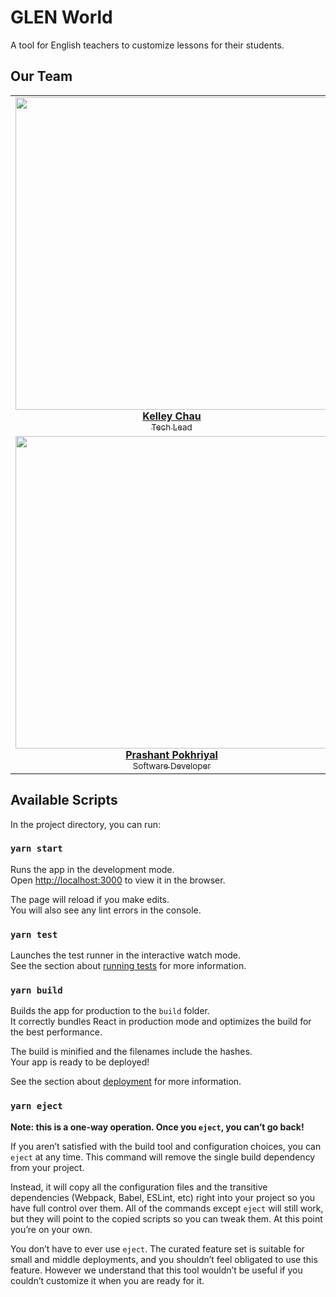 # GLEN World
A tool for English teachers to customize lessons for their students.

## Our Team
<table align="center">
  <tr>
    <td align="center">
      <a href="https://www.linkedin.com/in/kelleychau/">
        <img
          src="https://uiuc.hack4impact.org/static/images/people/kelley_chau.jpg"
          width="500px"
        />
        <br />
        <b>Kelley Chau</b>
        <br />
        <sub>Tech Lead</sub>
      </a>
    </td>
    <td align="center">
      <a href="https://www.linkedin.com/in/rebeccaxun/">
        <img
          src="https://uiuc.hack4impact.org/static/images/people/rebecca_xun.jpg"
          width="500px"
        />
        <br />
        <b>Rebecca Xun</b>
        <br />
        <sub>Product Manager</sub>
      </a>
    </td>
    <td align="center">
      <a href="https://www.linkedin.com/in/anisharao14/">
        <img
          src="https://media-exp1.licdn.com/dms/image/C4D03AQFVv0E1KmLy-g/profile-displayphoto-shrink_800_800/0?e=1588204800&v=beta&t=DYqx6X1t64p6-K5l83658eYD9DbwlGGi_ejkTnBIKH0"
          width="500px"
        />
        <br />
        <b>Anisha Rao</b>
        <br />
        <sub>Product Designer</sub>
      </a>
    </td>
    <td align="center">
      <a href="https://www.linkedin.com/in/angela-luo-566340191/">
        <img
          src="https://uiuc.hack4impact.org/static/images/people/angela_luo.jpg"
          width="500px"
        />
        <br />
        <b>Anglea Luo</b>
        <br />
        <sub>Software Developer</sub>
      </a>
    </td>
  </tr>
  <tr>
    <td align="center">
      <a href="https://www.linkedin.com/in/prashant-pokhriyal-3a7b72132/">
        <img
          src="https://uiuc.hack4impact.org/static/images/people/prashant_pokhriyal.jpg"
          width="500px"
        />
        <br />
        <b>Prashant Pokhriyal</b>
        <br />
        <sub>Software Developer</sub>
      </a>
    </td>
    <td align="center">
      <a href="https://www.linkedin.com/in/lamgtran/">
        <img
          src="https://uiuc.hack4impact.org/static/images/people/lam_tran.jpg"
          width="500px"
        />
        <br />
        <b>Lam Tran</b>
        <br />
        <sub>Software Developer</sub>
      </a>
    </td>
    <td align="center">
      <a href="https://www.linkedin.com/in/genewang0/">
        <img
          src="https://uiuc.hack4impact.org/static/images/people/gene_wang.jpg"
          width="500px"
        />
        <br />
        <b>Gene Wang</b>
        <br />
        <sub>Software Developer</sub>
      </a>
    </td>
  </tr>
</table>

## Available Scripts

In the project directory, you can run:

### `yarn start`

Runs the app in the development mode.<br />
Open [http://localhost:3000](http://localhost:3000) to view it in the browser.

The page will reload if you make edits.<br />
You will also see any lint errors in the console.

### `yarn test`

Launches the test runner in the interactive watch mode.<br />
See the section about [running tests](https://facebook.github.io/create-react-app/docs/running-tests) for more information.

### `yarn build`

Builds the app for production to the `build` folder.<br />
It correctly bundles React in production mode and optimizes the build for the best performance.

The build is minified and the filenames include the hashes.<br />
Your app is ready to be deployed!

See the section about [deployment](https://facebook.github.io/create-react-app/docs/deployment) for more information.

### `yarn eject`

**Note: this is a one-way operation. Once you `eject`, you can’t go back!**

If you aren’t satisfied with the build tool and configuration choices, you can `eject` at any time. This command will remove the single build dependency from your project.

Instead, it will copy all the configuration files and the transitive dependencies (Webpack, Babel, ESLint, etc) right into your project so you have full control over them. All of the commands except `eject` will still work, but they will point to the copied scripts so you can tweak them. At this point you’re on your own.

You don’t have to ever use `eject`. The curated feature set is suitable for small and middle deployments, and you shouldn’t feel obligated to use this feature. However we understand that this tool wouldn’t be useful if you couldn’t customize it when you are ready for it.
